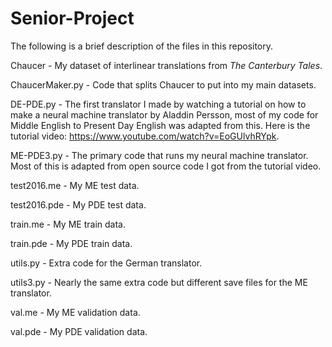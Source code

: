 # Senior-Project

The following is a brief description of the files in this repository.

Chaucer - My dataset of interlinear translations from _The Canterbury Tales_.

ChaucerMaker.py - Code that splits Chaucer to put into my main datasets.

DE-PDE.py - The first translator I made by watching a tutorial on how to make a neural machine translator by Aladdin Persson, most of my code for Middle English to Present Day English was adapted from this. Here is the tutorial video: https://www.youtube.com/watch?v=EoGUlvhRYpk.

ME-PDE3.py - The primary code that runs my neural machine translator. Most of this is adapted from open source code I got from the tutorial video.

test2016.me - My ME test data.

test2016.pde - My PDE test data.

train.me - My ME train data.

train.pde - My PDE train data.

utils.py - Extra code for the German translator. 

utils3.py - Nearly the same extra code but different save files for the ME translator.

val.me - My ME validation data.

val.pde - My PDE validation data.
